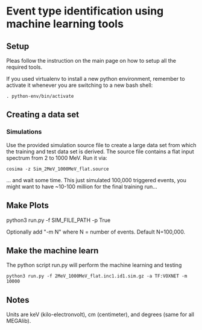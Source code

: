 # Event type identification using machine learning tools

## Setup

Pleas follow the instruction on the main page on how to setup all the required tools.

If you used virtualenv to install a new python environment, remember to activate it whenever you are switching to a new bash shell:
```
. python-env/bin/activate
```

## Creating a data set 

### Simulations

Use the provided simulation source file to create a large data set from which the training and test data set is derived.
The source file contains a flat input spectrum from 2 to 1000 MeV.
Run it via:

```
cosima -z Sim_2MeV_1000MeV_flat.source
```
... and wait some time. This just simulated 100,000 triggered events, you might want to have ~10-100 million for the final training run...


## Make Plots

python3 run.py -f SIM_FILE_PATH -p True

Optionally add "-m N" where N = number of events. Default N=100,000.

## Make the machine learn

The python script run.py will perform the machine learning and testing
```
python3 run.py -f 2MeV_1000MeV_flat.inc1.id1.sim.gz -a TF:VOXNET -m 10000
```


## Notes

Units are keV (kilo-electronvolt), cm (centimeter), and degrees (same for all MEGAlib).




